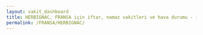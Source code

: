 ```yaml
---
layout: vakit_dashboard
title: HERBIGNAC, FRANSA için iftar, namaz vakitleri ve hava durumu - ilçe/eyalet seç
permalink: /FRANSA/HERBIGNAC/
---
```


<script type="text/javascript">
  var GLOBAL_COUNTRY = 'FRANSA';
  var GLOBAL_CITY = 'HERBIGNAC';
  var GLOBAL_STATE = '';
  var lat = 72;
  var lon = 21;
</script>
